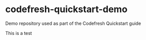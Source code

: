 # codefresh-quickstart-demo
Demo repository used as part of the Codefresh Quickstart guide

This is a test
